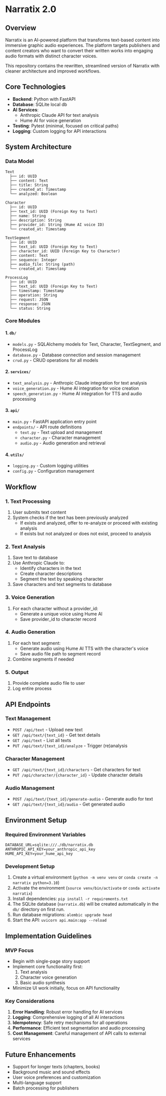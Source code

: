 # Narratix 2.0

## Overview
Narratix is an AI-powered platform that transforms text-based content into immersive graphic audio experiences. The platform targets publishers and content creators who want to convert their written works into engaging audio formats with distinct character voices.

This repository contains the rewritten, streamlined version of Narratix with cleaner architecture and improved workflows.

## Core Technologies
- **Backend**: Python with FastAPI
- **Database**: SQLite local db
- **AI Services**: 
  - Anthropic Claude API for text analysis
  - Hume AI for voice generation
- **Testing**: Pytest (minimal, focused on critical paths)
- **Logging**: Custom logging for API interactions

## System Architecture

### Data Model
```
Text
  ├── id: UUID
  ├── content: Text
  ├── title: String
  ├── created_at: Timestamp
  └── analyzed: Boolean

Character
  ├── id: UUID
  ├── text_id: UUID (Foreign Key to Text)
  ├── name: String
  ├── description: String
  ├── provider_id: String (Hume AI voice ID)
  └── created_at: Timestamp

TextSegment
  ├── id: UUID
  ├── text_id: UUID (Foreign Key to Text)
  ├── character_id: UUID (Foreign Key to Character)
  ├── content: Text
  ├── sequence: Integer
  ├── audio_file: String (path)
  └── created_at: Timestamp

ProcessLog
  ├── id: UUID
  ├── text_id: UUID (Foreign Key to Text)
  ├── timestamp: Timestamp
  ├── operation: String
  ├── request: JSON
  ├── response: JSON
  └── status: String
```

### Core Modules

#### 1. `db/`
- `models.py` - SQLAlchemy models for Text, Character, TextSegment, and ProcessLog
- `database.py` - Database connection and session management
- `crud.py` - CRUD operations for all models

#### 2. `services/`
- `text_analysis.py` - Anthropic Claude integration for text analysis
- `voice_generation.py` - Hume AI integration for voice creation
- `speech_generation.py` - Hume AI integration for TTS and audio processing

#### 3. `api/`
- `main.py` - FastAPI application entry point
- `endpoints/` - API route definitions
  - `text.py` - Text upload and management
  - `character.py` - Character management
  - `audio.py` - Audio generation and retrieval

#### 4. `utils/`
- `logging.py` - Custom logging utilities
- `config.py` - Configuration management

## Workflow

### 1. Text Processing
1. User submits text content
2. System checks if the text has been previously analyzed
   - If exists and analyzed, offer to re-analyze or proceed with existing analysis
   - If exists but not analyzed or does not exist, proceed to analysis

### 2. Text Analysis
1. Save text to database
2. Use Anthropic Claude to:
   - Identify characters in the text
   - Create character descriptions
   - Segment the text by speaking character
3. Save characters and text segments to database

### 3. Voice Generation
1. For each character without a provider_id:
   - Generate a unique voice using Hume AI
   - Save provider_id to character record

### 4. Audio Generation
1. For each text segment:
   - Generate audio using Hume AI TTS with the character's voice
   - Save audio file path to segment record
2. Combine segments if needed

### 5. Output
1. Provide complete audio file to user
2. Log entire process

## API Endpoints

### Text Management
- `POST /api/text` - Upload new text
- `GET /api/text/{text_id}` - Get text details
- `GET /api/text` - List all texts
- `PUT /api/text/{text_id}/analyze` - Trigger (re)analysis

### Character Management
- `GET /api/text/{text_id}/characters` - Get characters for text
- `PUT /api/character/{character_id}` - Update character details

### Audio Management
- `POST /api/text/{text_id}/generate-audio` - Generate audio for text
- `GET /api/text/{text_id}/audio` - Get generated audio

## Environment Setup

### Required Environment Variables
```
DATABASE_URL=sqlite:///./db/narratix.db
ANTHROPIC_API_KEY=your_anthropic_api_key
HUME_API_KEY=your_hume_api_key
```

### Development Setup
1. Create a virtual environment (`python -m venv venv` or `conda create -n narratix python=3.10`)
2. Activate the environment (`source venv/bin/activate` or `conda activate narratix`)
3. Install dependencies: `pip install -r requirements.txt`
4. The SQLite database (`narratix.db`) will be created automatically in the `db/` directory on first run.
5. Run database migrations: `alembic upgrade head`
6. Start the API: `uvicorn api.main:app --reload`

## Implementation Guidelines

### MVP Focus
- Begin with single-page story support
- Implement core functionality first:
  1. Text analysis
  2. Character voice generation
  3. Basic audio synthesis
- Minimize UI work initially, focus on API functionality

### Key Considerations
1. **Error Handling**: Robust error handling for AI services
2. **Logging**: Comprehensive logging of all AI interactions
3. **Idempotency**: Safe retry mechanisms for all operations
4. **Performance**: Efficient text segmentation and audio processing
5. **Cost Management**: Careful management of API calls to external services

## Future Enhancements
- Support for longer texts (chapters, books)
- Background music and sound effects
- User voice preferences and customization
- Multi-language support
- Batch processing for publishers
